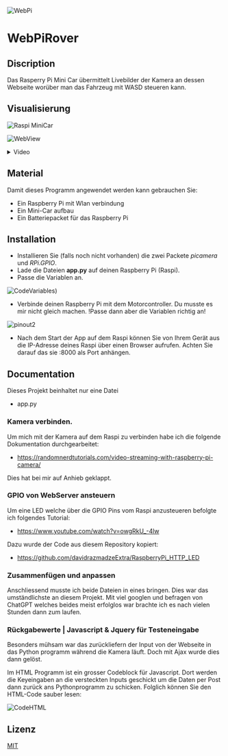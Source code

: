 ![WebPi](https://github.com/NathZenh/WebPiRover/assets/46894591/07e1f6d5-aca2-45ab-937c-b88e44dba939)

# WebPiRover

## Discription
Das Rasperry Pi Mini Car übermittelt Livebilder der Kamera an dessen Webseite worüber man das Fahrzeug mit WASD steueren kann.

## Visualisierung
![Raspi MiniCar](https://github.com/NathZenh/WebPiRover/assets/46894591/d74a46c6-a0a0-4256-8c96-27ed9bc5c719)


![WebView](https://github.com/NathZenh/WebPiRover/assets/46894591/02a4f395-c886-4206-9343-beaa665c8bb4)


<details>
  <summary>Video</summary>
  coming soon
</details>

## Material
Damit dieses Programm angewendet werden kann gebrauchen Sie:
- Ein Raspberry Pi mit Wlan verbindung
- Ein Mini-Car aufbau
- Ein Batteriepacket für das Raspberry Pi

## Installation
- Installieren Sie (falls noch nicht vorhanden) die zwei Packete *picamera* und *RPi.GPIO*.
- Lade die Dateien **app.py** auf deinen Raspberry Pi (Raspi).
- Passe die Variablen an.

![CodeVariables)](https://github.com/NathZenh/WebPiRover/assets/46894591/e43368c2-1342-4bc6-8d42-d43cdc4ba74f)


- Verbinde deinen Raspberry Pi mit dem Motorcontroller. Du musste es mir nicht gleich machen. !Passe dann aber die Variablen richtig an!

![pinout2](https://github.com/NathZenh/WebPiRover/assets/46894591/7737d144-a787-4287-a419-e274fc234d56)

- Nach dem Start der App auf dem Raspi können Sie von Ihrem Gerät aus die IP-Adresse deines Raspi über einen Browser aufrufen.
  Achten Sie darauf das sie :8000 als Port anhängen.
## Documentation
Dieses Projekt beinhaltet nur eine Datei
- app.py

### Kamera verbinden.
Um mich mit der Kamera auf dem Raspi zu verbinden habe ich die folgende Dokumentation durchgearbeitet:
- https://randomnerdtutorials.com/video-streaming-with-raspberry-pi-camera/

Dies hat bei mir auf Anhieb geklappt.

### GPIO von WebServer ansteuern
Um eine LED welche über die GPIO Pins vom Raspi anzusteueren befolgte ich folgendes Tutorial:
- https://www.youtube.com/watch?v=owgRkU_-4lw

Dazu wurde der Code aus diesem Repository kopiert:
- https://github.com/davidrazmadzeExtra/RaspberryPi_HTTP_LED

### Zusammenfügen und anpassen
Anschliessend musste ich beide Dateien in eines bringen. Dies war das umständlichste an diesem Projekt.
Mit viel googlen und befragen von ChatGPT welches beides meist erfolglos war brachte ich es nach vielen Stunden dann zum laufen.

### Rückgabewerte | Javascript & Jquery für Testeneingabe
Besonders mühsam war das zurückliefern der Input von der Webseite in das Python programm während die Kamera läuft. Doch mit Ajax wurde dies dann gelöst.

Im HTML Programm ist ein grosser Codeblock für Javascript. Dort werden die Keyeingaben an die versteckten Inputs geschickt um die Daten per Post dann zurück ans Pythonprogramm zu schicken.
Folglich können Sie den HTML-Code sauber lesen:

![CodeHTML](https://github.com/NathZenh/WebPiRover/assets/46894591/f18ec0c7-18fa-466f-91ff-598cb14d0bdb)


## Lizenz
[MIT](https://choosealicense.com/licenses/mit/)
